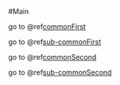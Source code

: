 #Main

go to @ref[commonFirst](commonFirst.md)

go to @ref[sub-commonFirst](commonFirstDir/commonFirstFile.md)

go to @ref[commonSecond](commonSecond.md)

go to @ref[sub-commonSecond](commonSecondDir/commonSecondFile.md)